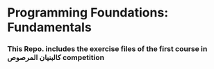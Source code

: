 # Programming Foundations: Fundamentals 

### This Repo. includes the exercise files of the first course in  كالبنيان المرصوص competition
